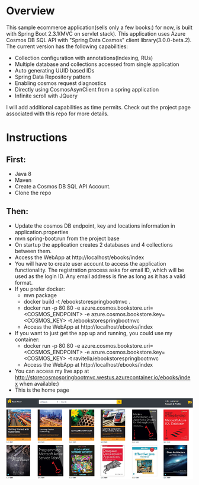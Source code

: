 # Overview
This sample ecommerce application(sells only a few books:) for now, is built with Spring Boot 2.3.1(MVC on servlet stack). This application uses Azure Cosmos DB SQL API with "Spring Data Cosmos" client library(3.0.0-beta.2).
The current version has the following capabilities:
* Collection configuration with annotations(Indexing, RUs)
* Multiple database and collections accessed from single application
* Auto generating UUID based IDs
* Spring Data Repository pattern 
* Enabling cosmos request diagnostics
* Directly using CosmosAsynClient from a spring application
* Infinite scroll with JQuery

I will add additional capabilities as time permits. Check out the project page associated with this repo for more details.

# Instructions

## First:
 * Java 8
 * Maven
 * Create a Cosmos DB SQL API Account. 
 * Clone the repo

## Then:
* Update the cosmos DB endpoint, key and locations information in application.properties
* mvn spring-boot:run from the project base
* On startup the application creates 2 databases and 4 collections between them.
* Access the WebApp at http://localhost/ebooks/index
* You will have to create user account to access the application functionality. The registration process asks for email ID, which will be used  as the login ID. Any email address is fine as long as it has a valid format. 
* If you prefer docker:  
  * mvn package 
  * docker build -t <YOUR REPO>/ebookstorespringbootmvc .
  * docker run -p 80:80 -e azure.cosmos.bookstore.uri=<COSMOS_ENDPOINT> -e azure.cosmos.bookstore.key=<COSMOS_KEY> -t <YOUR REPO>/ebookstorespringbootmvc
  * Access the WebApp at http://localhost/ebooks/index 
* If you want to just get the app up and running, you could use my container:
  * docker run -p 80:80 -e azure.cosmos.bookstore.uri=<COSMOS_ENDPOINT> -e azure.cosmos.bookstore.key=<COSMOS_KEY>  -t ravitella/ebookstorespringbootmvc
  * Access the WebApp at http://localhost/ebooks/index 
* You can access my live app at http://storecosmospringbootmvc.westus.azurecontainer.io/ebooks/index when available:)    
* This is the home page

 ![Image](BookStore.png)

